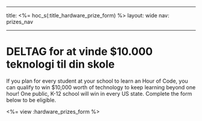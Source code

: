 * * *

title: <%= hoc_s(:title_hardware_prize_form) %> layout: wide nav: prizes_nav

* * *

# DELTAG for at vinde $10.000 teknologi til din skole

If you plan for every student at your school to learn an Hour of Code, you can qualify to win $10,000 worth of technology to keep learning beyond one hour! One public, K-12 school will win in every US state. Complete the form below to be eligible.

<%= view :hardware_prizes_form %>